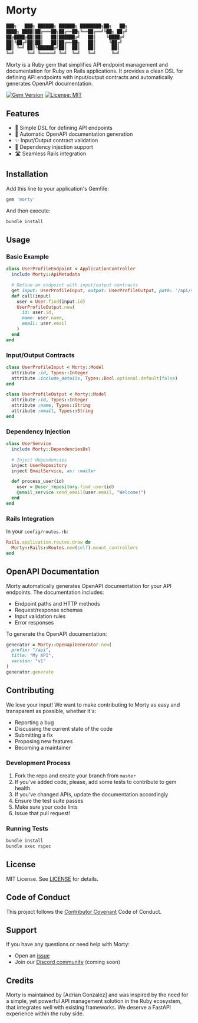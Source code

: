 # Morty

```markdown
███╗   ███╗ ██████╗ ██████╗ ████████╗██╗   ██╗
████╗ ████║██╔═══██╗██╔══██╗╚══██╔══╝╚██╗ ██╔╝
██╔████╔██║██║   ██║██████╔╝   ██║    ╚████╔╝ 
██║╚██╔╝██║██║   ██║██╔══██╗   ██║     ╚██╔╝  
██║ ╚═╝ ██║╚██████╔╝██║  ██║   ██║      ██║   
╚═╝     ╚═╝ ╚═════╝ ╚═╝  ╚═╝   ╚═╝      ╚═╝   
```

Morty is a Ruby gem that simplifies API endpoint management and documentation for Ruby on Rails applications. It provides a clean DSL for defining API endpoints with input/output contracts and automatically generates OpenAPI documentation.

[![Gem Version](https://badge.fury.io/rb/morty.svg)](https://badge.fury.io/rb/morty)
[![License: MIT](https://img.shields.io/badge/License-MIT-yellow.svg)](https://opensource.org/licenses/MIT)

## Features

- 🚀 Simple DSL for defining API endpoints
- 📝 Automatic OpenAPI documentation generation
- ✨ Input/Output contract validation
- 🎯 Dependency injection support
- 🛣️ Seamless Rails integration

## Installation

Add this line to your application's Gemfile:

```ruby
gem 'morty'
```

And then execute:

```bash
bundle install
```

## Usage

### Basic Example

```ruby
class UserProfileEndpoint < ApplicationController
  include Morty::ApiMetadata

  # Define an endpoint with input/output contracts
  get input: UserProfileInput, output: UserProfileOutput, path: '/api/v1/users/:id/profile'
  def call(input)
    user = User.find(input.id)
    UserProfileOutput.new(
      id: user.id,
      name: user.name,
      email: user.email
    )
  end
end
```

### Input/Output Contracts

```ruby
class UserProfileInput < Morty::Model
  attribute :id, Types::Integer
  attribute :include_details, Types::Bool.optional.default(false)
end

class UserProfileOutput < Morty::Model
  attribute :id, Types::Integer
  attribute :name, Types::String
  attribute :email, Types::String
end
```

### Dependency Injection

```ruby
class UserService
  include Morty::DependenciesDsl

  # Inject dependencies
  inject UserRepository
  inject EmailService, as: :mailer

  def process_user(id)
    user = @user_repository.find_user(id)
    @email_service.send_email(user.email, "Welcome!")
  end
end
```

### Rails Integration

In your `config/routes.rb`:

```ruby
Rails.application.routes.draw do
  Morty::Rails::Routes.new(self).mount_controllers
end
```

## OpenAPI Documentation

Morty automatically generates OpenAPI documentation for your API endpoints. The documentation includes:

- Endpoint paths and HTTP methods
- Request/response schemas
- Input validation rules
- Error responses

To generate the OpenAPI documentation:

```ruby
generator = Morty::OpenapiGenerator.new(
  prefix: "/api",
  title: "My API",
  version: "v1"
)
generator.generate
```

## Contributing

We love your input! We want to make contributing to Morty as easy and transparent as possible, whether it's:

- Reporting a bug
- Discussing the current state of the code
- Submitting a fix
- Proposing new features
- Becoming a maintainer

### Development Process

1. Fork the repo and create your branch from `master`
2. If you've added code, please, add some tests to contribute to gem health
3. If you've changed APIs, update the documentation accordingly
4. Ensure the test suite passes
5. Make sure your code lints
6. Issue that pull request!

### Running Tests

```bash
bundle install
bundle exec rspec
```

## License

MIT License. See [LICENSE](LICENSE) for details.

## Code of Conduct

This project follows the [Contributor Covenant](https://www.contributor-covenant.org/version/2/0/code_of_conduct/) Code of Conduct.

## Support

If you have any questions or need help with Morty:

- Open an [issue](https://github.com/yourusername/morty/issues)
- Join our [Discord community](#) (coming soon)

## Credits

Morty is maintained by [Adrian Gonzalez] and was inspired by the need for a simple,
yet powerful API management solution in the Ruby ecosystem, that integrates well
with existing frameworks. We deserve a FastAPI experience within the ruby side.
